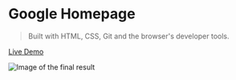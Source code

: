 # Google Homepage
> Built with HTML, CSS, Git and the browser's developer tools.

[Live Demo](https://constantinginga.github.io/google-homepage/)

![Image of the final result](https://i.imgur.com/gPHQDmt.png)

